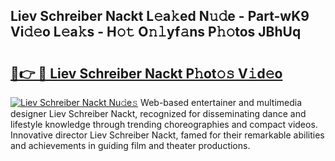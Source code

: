 ## Liev Schreiber Nackt L𝚎a𝚔ed N𝚞𝚍e - Part-wK9 Vi𝚍𝚎o L𝚎a𝚔s - H𝚘𝚝 O𝚗𝚕yf𝚊ns P𝚑𝚘tos JBhUq

# <h2><a href="http://kfd36b.oniu.top/?m=Liev+Schreiber+Nackt">🔗👉 🔴 Liev Schreiber Nackt P𝚑ot𝚘𝚜 V𝚒d𝚎o</a></h2>

[![Liev Schreiber Nackt Nu𝚍e𝚜](https://i.imgur.com/0qMVB7G.gif)](http://kfd36b.oniu.top/?m=Liev+Schreiber+Nackt)
Web-based entertainer and multimedia designer Liev Schreiber Nackt, recognized for disseminating dance and lifestyle knowledge through trending choreographies and compact videos. Innovative director Liev Schreiber Nackt, famed for their remarkable abilities and achievements in guiding film and theater productions.  
